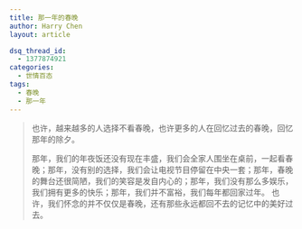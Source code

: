 ```yaml
---
title: 那一年的春晚
author: Harry Chen
layout: article

dsq_thread_id:
  - 1377874921
categories:
  - 世情百态
tags:
  - 春晚
  - 那一年
---
```




> 也许，越来越多的人选择不看春晚，也许更多的人在回忆过去的春晚，回忆那年的除夕。
>
> 那年，我们的年夜饭还没有现在丰盛，我们会全家人围坐在桌前，一起看春晚；那年，没有别的选择，我们会让电视节目停留在中央一套；那年，春晚的舞台还很简陋，我们的笑容是发自内心的；那年，我们没有那么多娱乐，我们拥有更多的快乐；那年，我们并不富裕，我们每年都回家过年。
也许，我们怀念的并不仅仅是春晚，还有那些永远都回不去的记忆中的美好过去。
